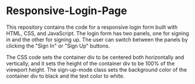 # Responsive-Login-Page
 This repository contains the code for a responsive login form built with HTML, CSS, and JavaScript. The login form has two panels, one for signing in and the other for signing up. The user can switch between the panels by clicking the "Sign In" or "Sign Up" buttons.

The CSS code sets the container div to be centered both horizontally and vertically, and it sets the height of the container div to be 100% of the viewport height. The sign-up-mode class sets the background color of the container div to black and the text color to white.